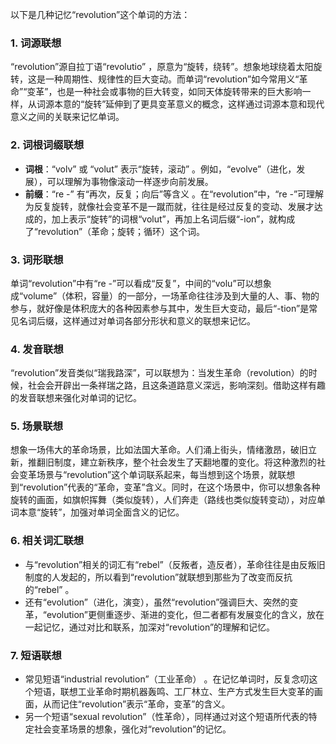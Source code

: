 以下是几种记忆“revolution”这个单词的方法：

### 1. 词源联想
“revolution”源自拉丁语“revolutio” ，原意为“旋转，绕转”。想象地球绕着太阳旋转，这是一种周期性、规律性的巨大变动。而单词“revolution”如今常用义“革命”“变革”，也是一种社会或事物的巨大转变，如同天体旋转带来的巨大影响一样，从词源本意的“旋转”延伸到了更具变革意义的概念，这样通过词源本意和现代意义之间的关联来记忆单词。

### 2. 词根词缀联想
 - **词根**：“volv” 或 “volut” 表示“旋转，滚动” 。例如，“evolve”（进化，发展），可以理解为事物像滚动一样逐步向前发展。
 - **前缀**：“re -” 有“再次，反复；向后”等含义 。在“revolution”中，“re -”可理解为反复旋转，就像社会变革不是一蹴而就，往往是经过反复的变动、发展才达成的，加上表示“旋转”的词根“volut”，再加上名词后缀“-ion”，就构成了“revolution”（革命；旋转；循环）这个词。

### 3. 词形联想
单词“revolution”中有“re -”可以看成“反复”，中间的“volu”可以想象成“volume”（体积，容量）的一部分，一场革命往往涉及到大量的人、事、物的参与，就好像是体积庞大的各种因素参与其中，发生巨大变动，最后“-tion”是常见名词后缀，这样通过对单词各部分形状和意义的联想来记忆。

### 4. 发音联想
“revolution”发音类似“瑞我路深”，可以联想为：当发生革命（revolution）的时候，社会会开辟出一条祥瑞之路，且这条道路意义深远，影响深刻。借助这样有趣的发音联想来强化对单词的记忆。

### 5. 场景联想
想象一场伟大的革命场景，比如法国大革命。人们涌上街头，情绪激昂，破旧立新，推翻旧制度，建立新秩序，整个社会发生了天翻地覆的变化。将这种激烈的社会变革场景与“revolution”这个单词联系起来，每当想到这个场景，就联想到“revolution”代表的“革命，变革”含义。同时，在这个场景中，你可以想象各种旋转的画面，如旗帜挥舞（类似旋转），人们奔走（路线也类似旋转变动），对应单词本意“旋转”，加强对单词全面含义的记忆。

### 6. 相关词汇联想
 - 与“revolution”相关的词汇有“rebel”（反叛者，造反者），革命往往是由反叛旧制度的人发起的，所以看到“revolution”就联想到那些为了改变而反抗的“rebel” 。
 - 还有“evolution”（进化，演变），虽然“revolution”强调巨大、突然的变革，“evolution”更侧重逐步、渐进的变化，但二者都有发展变化的含义，放在一起记忆，通过对比和联系，加深对“revolution”的理解和记忆。

### 7. 短语联想
 - 常见短语“industrial revolution”（工业革命） 。在记忆单词时，反复念叨这个短语，联想工业革命时期机器轰鸣、工厂林立、生产方式发生巨大变革的画面，从而记住“revolution”表示“革命，变革”的含义。
 - 另一个短语“sexual revolution”（性革命），同样通过对这个短语所代表的特定社会变革场景的想象，强化对“revolution”的记忆。 